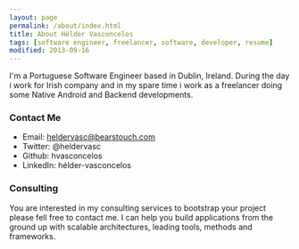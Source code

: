 ```yaml
---
layout: page
permalink: /about/index.html
title: About Hélder Vasconcelos
tags: [software engineer, freelancer, software, developer, resume]
modified: 2013-09-16
---
```


I'm a Portuguese Software Engineer based in Dublin, Ireland.
During the day i work for Irish company and in my spare time i work as a freelancer doing some Native Android and Backend developments.

### Contact Me

* Email: heldervasc@bearstouch.com
* Twitter: @heldervasc
* Github: hvasconcelos
* LinkedIn: hélder-vasconcelos

### Consulting

You are interested in my consulting services to bootstrap your project please fell free to contact me. I can help you build applications from the ground up with scalable architectures, leading tools, methods and frameworks.


